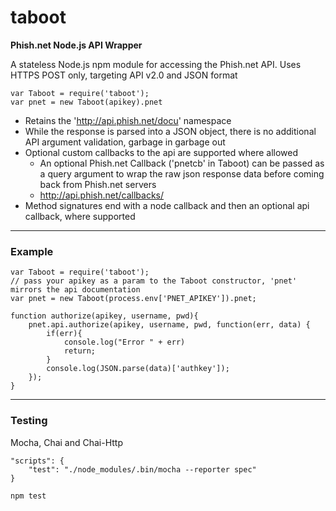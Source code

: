 # taboot

**Phish.net Node.js API Wrapper**

A stateless Node.js npm module for accessing the Phish.net API. Uses HTTPS POST only, targeting API v2.0 and JSON format

```
var Taboot = require('taboot');
var pnet = new Taboot(apikey).pnet
```

 * Retains the 'http://api.phish.net/docu' namespace 
 * While the response is parsed into a JSON object, there is no additional API argument validation, garbage in garbage out
 * Optional custom callbacks to the api are supported where allowed
    - An optional Phish.net Callback ('pnetcb' in Taboot) can be passed as a query argument to wrap the raw json response data before coming back from Phish.net servers
    - http://api.phish.net/callbacks/
 * Method signatures end with a node callback and then an optional api callback, where supported

---

### Example
```
var Taboot = require('taboot');
// pass your apikey as a param to the Taboot constructor, 'pnet' mirrors the api documentation
var pnet = new Taboot(process.env['PNET_APIKEY']).pnet;

function authorize(apikey, username, pwd){
    pnet.api.authorize(apikey, username, pwd, function(err, data) {
        if(err){
            console.log("Error " + err)
            return;
        }
        console.log(JSON.parse(data)['authkey']);
    });  
}
```

---
### Testing 
Mocha, Chai and Chai-Http
```
"scripts": {
    "test": "./node_modules/.bin/mocha --reporter spec"
}

npm test
```